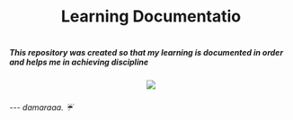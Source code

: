 <h1 align="center"> Learning Documentatio <h1>

<h5>This repository was created so that my learning is documented in order and helps me in achieving discipline<h5>


<p align="center"><a><img align="middle" src="https://github.com/damar-glh/learning-documentation/assets/114411272/b1e20e26-8499-4988-8e9a-170c34828822.gif"></a></p>

<h6> --- damaraaa. ☔<h6>